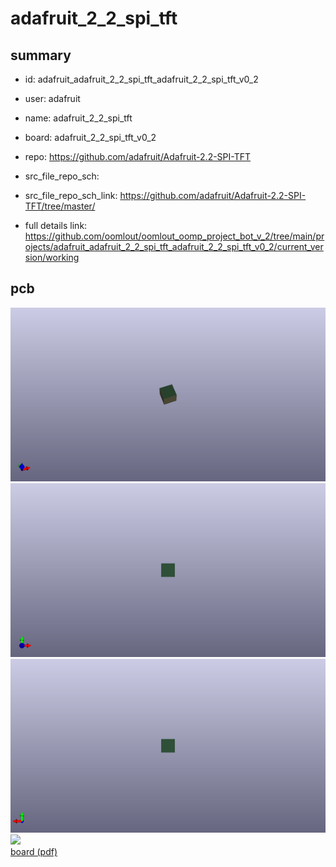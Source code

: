 # adafruit_2_2_spi_tft
 
## summary 
* id: adafruit_adafruit_2_2_spi_tft_adafruit_2_2_spi_tft_v0_2
* user: adafruit
* name: adafruit_2_2_spi_tft
* board: adafruit_2_2_spi_tft_v0_2
* repo: https://github.com/adafruit/Adafruit-2.2-SPI-TFT



* src_file_repo_sch: 
* src_file_repo_sch_link: https://github.com/adafruit/Adafruit-2.2-SPI-TFT/tree/master/
* full details link: https://github.com/oomlout/oomlout_oomp_project_bot_v_2/tree/main/projects/adafruit_adafruit_2_2_spi_tft_adafruit_2_2_spi_tft_v0_2/current_version/working  


## pcb  
![](working_3d_600.png) 
![](working_3d_front_600.png)  
![](working_3d_back_600.png)  
![](working_600.png)  
[board (pdf)](working.pdf)  




